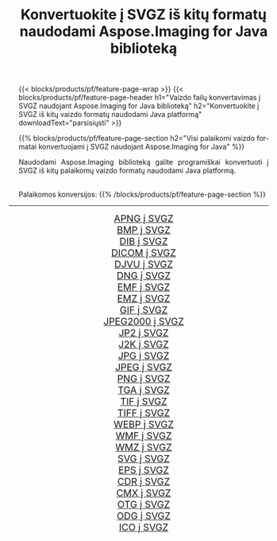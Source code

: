 ﻿---
title: Konvertuokite į SVGZ iš kitų formatų naudodami Aspose.Imaging for Java biblioteką 
weight: 3920
url: /lt/java/conversion/to/svgz 
lang: lt
langdirlevel: 2
locales: zh-hans,ja,it,ru,de,es,fr,nl,id,lt,pl,pt,vi,tr,ko,zh-hant,ar,hi,th,sv,cs,uk,he
description: Naudodami Aspose.Imaging galite konvertuoti į SVGZ iš kitų formatų naudodami Java
---

{{< blocks/products/pf/feature-page-wrap >}}
{{< blocks/products/pf/feature-page-header h1="Vaizdo failų konvertavimas į SVGZ naudojant Aspose.Imaging for Java biblioteką" h2="Konvertuokite į SVGZ iš kitų vaizdo formatų naudodami Java platformą" downloadText="parsisiųsti" >}}


{{% blocks/products/pf/feature-page-section  h2="Visi palaikomi vaizdo formatai konvertuojami į SVGZ naudojant Aspose.Imaging for Java" %}}
<p align=justify>Naudodami Aspose.Imaging biblioteką galite programiškai konvertuoti į SVGZ iš kitų palaikomų vaizdo formatų naudodami Java platformą.</p>
<br/>
Palaikomos konversijos:
{{% /blocks/products/pf/feature-page-section %}}
<div class="container-fluid productfamilypage bg-gray">
    <div class="convertypes bg-gray agp-content section">
        <div class="container">
		<hr style="margin-left:-20px;"/>
		<div class="row other-converters" style="gap: 10px;font-size: 19px;text-align:center;">
		    <div class='col-md-2 other-converter remove-lp remove-rp'><a href="/imaging/lt/java/conversion/apng-to-svgz" style="padding:15px;">APNG į SVGZ</a></div>
<div class='col-md-2 other-converter remove-lp remove-rp'><a href="/imaging/lt/java/conversion/bmp-to-svgz" style="padding:15px;">BMP į SVGZ</a></div>
<div class='col-md-2 other-converter remove-lp remove-rp'><a href="/imaging/lt/java/conversion/dib-to-svgz" style="padding:15px;">DIB į SVGZ</a></div>
<div class='col-md-2 other-converter remove-lp remove-rp'><a href="/imaging/lt/java/conversion/dicom-to-svgz" style="padding:15px;">DICOM į SVGZ</a></div>
<div class='col-md-2 other-converter remove-lp remove-rp'><a href="/imaging/lt/java/conversion/djvu-to-svgz" style="padding:15px;">DJVU į SVGZ</a></div>
<div class='col-md-2 other-converter remove-lp remove-rp'><a href="/imaging/lt/java/conversion/dng-to-svgz" style="padding:15px;">DNG į SVGZ</a></div>
<div class='col-md-2 other-converter remove-lp remove-rp'><a href="/imaging/lt/java/conversion/emf-to-svgz" style="padding:15px;">EMF į SVGZ</a></div>
<div class='col-md-2 other-converter remove-lp remove-rp'><a href="/imaging/lt/java/conversion/emz-to-svgz" style="padding:15px;">EMZ į SVGZ</a></div>
<div class='col-md-2 other-converter remove-lp remove-rp'><a href="/imaging/lt/java/conversion/gif-to-svgz" style="padding:15px;">GIF į SVGZ</a></div>
<div class='col-md-2 other-converter remove-lp remove-rp'><a href="/imaging/lt/java/conversion/jpeg2000-to-svgz" style="padding:15px;">JPEG2000 į SVGZ</a></div>
<div class='col-md-2 other-converter remove-lp remove-rp'><a href="/imaging/lt/java/conversion/jp2-to-svgz" style="padding:15px;">JP2 į SVGZ</a></div>
<div class='col-md-2 other-converter remove-lp remove-rp'><a href="/imaging/lt/java/conversion/j2k-to-svgz" style="padding:15px;">J2K į SVGZ</a></div>
<div class='col-md-2 other-converter remove-lp remove-rp'><a href="/imaging/lt/java/conversion/jpg-to-svgz" style="padding:15px;">JPG į SVGZ</a></div>
<div class='col-md-2 other-converter remove-lp remove-rp'><a href="/imaging/lt/java/conversion/jpeg-to-svgz" style="padding:15px;">JPEG į SVGZ</a></div>
<div class='col-md-2 other-converter remove-lp remove-rp'><a href="/imaging/lt/java/conversion/png-to-svgz" style="padding:15px;">PNG į SVGZ</a></div>
<div class='col-md-2 other-converter remove-lp remove-rp'><a href="/imaging/lt/java/conversion/tga-to-svgz" style="padding:15px;">TGA į SVGZ</a></div>
<div class='col-md-2 other-converter remove-lp remove-rp'><a href="/imaging/lt/java/conversion/tif-to-svgz" style="padding:15px;">TIF į SVGZ</a></div>
<div class='col-md-2 other-converter remove-lp remove-rp'><a href="/imaging/lt/java/conversion/tiff-to-svgz" style="padding:15px;">TIFF į SVGZ</a></div>
<div class='col-md-2 other-converter remove-lp remove-rp'><a href="/imaging/lt/java/conversion/webp-to-svgz" style="padding:15px;">WEBP į SVGZ</a></div>
<div class='col-md-2 other-converter remove-lp remove-rp'><a href="/imaging/lt/java/conversion/wmf-to-svgz" style="padding:15px;">WMF į SVGZ</a></div>
<div class='col-md-2 other-converter remove-lp remove-rp'><a href="/imaging/lt/java/conversion/wmz-to-svgz" style="padding:15px;">WMZ į SVGZ</a></div>
<div class='col-md-2 other-converter remove-lp remove-rp'><a href="/imaging/lt/java/conversion/svg-to-svgz" style="padding:15px;">SVG į SVGZ</a></div>
<div class='col-md-2 other-converter remove-lp remove-rp'><a href="/imaging/lt/java/conversion/eps-to-svgz" style="padding:15px;">EPS į SVGZ</a></div>
<div class='col-md-2 other-converter remove-lp remove-rp'><a href="/imaging/lt/java/conversion/cdr-to-svgz" style="padding:15px;">CDR į SVGZ</a></div>
<div class='col-md-2 other-converter remove-lp remove-rp'><a href="/imaging/lt/java/conversion/cmx-to-svgz" style="padding:15px;">CMX į SVGZ</a></div>
<div class='col-md-2 other-converter remove-lp remove-rp'><a href="/imaging/lt/java/conversion/otg-to-svgz" style="padding:15px;">OTG į SVGZ</a></div>
<div class='col-md-2 other-converter remove-lp remove-rp'><a href="/imaging/lt/java/conversion/odg-to-svgz" style="padding:15px;">ODG į SVGZ</a></div>
<div class='col-md-2 other-converter remove-lp remove-rp'><a href="/imaging/lt/java/conversion/ico-to-svgz" style="padding:15px;">ICO į SVGZ</a></div>
                </div>
        </div>
    </div>
</div>
<br/>

